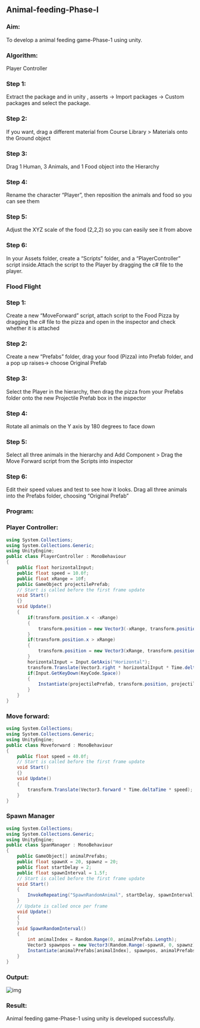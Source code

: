 ## Animal-feeding-Phase-I
### Aim:

To develop a animal feeding game-Phase-1 using unity.
### Algorithm:
Player Controller
### Step 1:

Extract the package and in unity , asserts -> Import packages -> Custom packages and select the package.
### Step 2:

If you want, drag a different material from Course Library > Materials onto the Ground object
### Step 3:

Drag 1 Human, 3 Animals, and 1 Food object into the Hierarchy
### Step 4:

Rename the character “Player”, then reposition the animals and food so you can see them
### Step 5:

Adjust the XYZ scale of the food (2,2,2) so you can easily see it from above
### Step 6:

In your Assets folder, create a “Scripts” folder, and a “PlayerController” script inside.Attach the script to the Player by dragging the c# file to the player.
### Flood Flight
### Step 1:

Create a new “MoveForward” script, attach script to the Food Pizza by dragging the c# file to the pizza and open in the inspector and check whether it is attached
### Step 2:

Create a new “Prefabs” folder, drag your food (Pizza) into Prefab folder, and a pop up raises-> choose Original Prefab
### Step 3:

Select the Player in the hierarchy, then drag the pizza from your Prefabs folder onto the new Projectile Prefab box in the inspector
### Step 4:

Rotate all animals on the Y axis by 180 degrees to face down
### Step 5:

Select all three animals in the hierarchy and Add Component > Drag the Move Forward script from the Scripts into inspector
### Step 6:

Edit their speed values and test to see how it looks. Drag all three animals into the Prefabs folder, choosing “Original Prefab”
### Program:
### Player Controller:
```c#
using System.Collections;
using System.Collections.Generic;
using UnityEngine;
public class PlayerController : MonoBehaviour
{
    public float horizontalInput;
    public float speed = 10.0f;
    public float xRange = 10f;
    public GameObject projectilePrefab;
    // Start is called before the first frame update
    void Start()
    {}
    void Update()
    {
        if(transform.position.x < -xRange)
        {
            transform.position = new Vector3(-xRange, transform.position.y, transform.position.z);
        }
        if(transform.position.x > xRange)
        {
            transform.position = new Vector3(xRange, transform.position.y, transform.position.z);
        }
        horizontalInput = Input.GetAxis("Horizontal");
        transform.Translate(Vector3.right * horizontalInput * Time.deltaTime * speed);
        if(Input.GetKeyDown(KeyCode.Space))
        {
            Instantiate(projectilePrefab, transform.position, projectilePrefab.transform.rotation);
        }
    }
}
```
### Move forward:
```c#
using System.Collections;
using System.Collections.Generic;
using UnityEngine;
public class Moveforward : MonoBehaviour
{
    public float speed = 40.0f;
    // Start is called before the first frame update
    void Start()
    {}
    void Update()
    {
        transform.Translate(Vector3.forward * Time.deltaTime * speed);
    }
}
```
### Spawn Manager
```c#
using System.Collections;
using System.Collections.Generic;
using UnityEngine;
public class SpanManager : MonoBehaviour
{
    public GameObject[] animalPrefabs;
    public float spawnX = 20, spawnz = 20;
    public float startDelay = 2;
    public float spawnInterval = 1.5f;
    // Start is called before the first frame update
    void Start()
    {
        InvokeRepeating("SpawnRandomAnimal", startDelay, spawnInterval); 
    }
    // Update is called once per frame
    void Update()
    {
    }
    void SpawnRandomInterval()
    {
        int animalIndex = Random.Range(0, animalPrefabs.Length);
        Vector3 spawnpos = new Vector3(Random.Range(-spawnX, 0, spawnz));
        Instantiate(animalPrefabs[animalIndex], spawnpos, animalPrefabs[animalIndex].transform.rotation);
    }
}
```
### Output:
![img](https://user-images.githubusercontent.com/75235488/173235243-fbd83cb0-0991-4245-bc4c-05f3e8cf9096.png)
### Result:

Animal feeding game-Phase-1 using unity is developed successfully.
